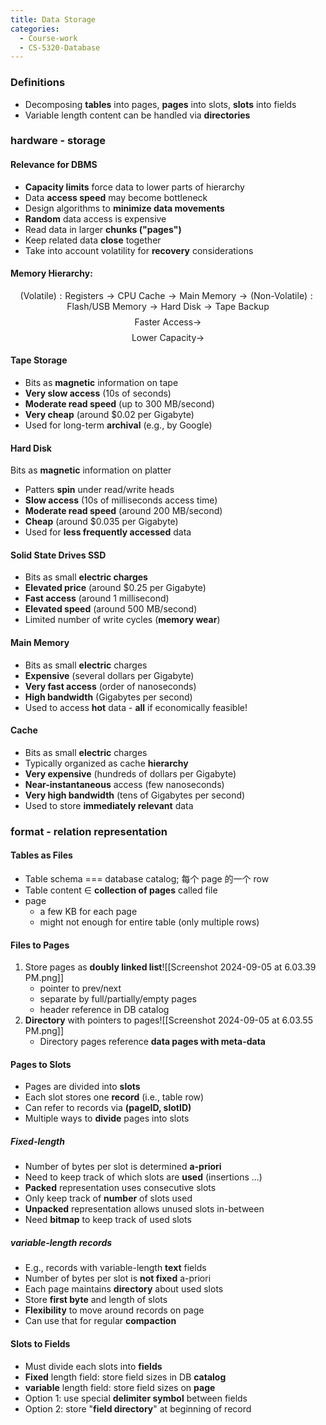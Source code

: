 ```yaml
---
title: Data Storage
categories:
  - Course-work
  - CS-5320-Database
---
```


### Definitions

- Decomposing **tables** into pages, **pages** into slots, **slots** into fields
- Variable length content can be handled via **directories**

### hardware - storage

#### Relevance for DBMS

- **Capacity limits** force data to lower parts of hierarchy
- Data **access speed** may become bottleneck
- Design algorithms to **minimize data movements**
- **Random** data access is expensive
- Read data in larger **chunks ("pages")**
- Keep related data **close** together
- Take into account volatility for **recovery** considerations

#### Memory Hierarchy:

$$(\text{Volatile}): \text{Registers} \to \text{CPU Cache} \to \text{Main Memory} \to (\text{Non-Volatile}): \text{Flash/USB Memory} \to \text{Hard Disk} \to \text{Tape Backup}$$
$$\text{Faster Access}\to$$
$$\text{Lower Capacity} \to$$

#### Tape Storage

- Bits as **magnetic** information on tape
- **Very slow access** (10s of seconds)
- **Moderate read speed** (up to 300 MB/second)
- **Very cheap** (around $0.02 per Gigabyte)
- Used for long-term **archival** (e.g., by Google)

#### Hard Disk

Bits as **magnetic** information on platter

- Patters **spin** under read/write heads
- **Slow access** (10s of milliseconds access time)
- **Moderate read speed** (around 200 MB/second)
- **Cheap** (around $0.035 per Gigabyte)
- Used for **less frequently accessed** data

#### Solid State Drives SSD

- Bits as small **electric charges**
- **Elevated price** (around $0.25 per Gigabyte)
- **Fast access** (around 1 millisecond)
- **Elevated speed** (around 500 MB/second)
- Limited number of write cycles (**memory wear**)

#### Main Memory

- Bits as small **electric** charges
- **Expensive** (several dollars per Gigabyte)
- **Very fast access** (order of nanoseconds)
- **High bandwidth** (Gigabytes per second)
- Used to access **hot** data - **all** if economically feasible!

#### Cache

- Bits as small **electric** charges
- Typically organized as cache **hierarchy**
- **Very expensive** (hundreds of dollars per Gigabyte)
- **Near-instantaneous** access (few nanoseconds)
- **Very high bandwidth** (tens of Gigabytes per second)
- Used to store **immediately relevant** data

### format - relation representation

#### Tables as Files

- Table schema === database catalog; 每个 page 的一个 row
- Table content $\in$ **collection of pages** called file
- page
  - a few KB for each page
  - might not enough for entire table (only multiple rows)

#### Files to Pages

1. Store pages as **doubly linked list**![[Screenshot 2024-09-05 at 6.03.39 PM.png]]
   - pointer to prev/next
   - separate by full/partially/empty pages
   - header reference in DB catalog
2. **Directory** with pointers to pages![[Screenshot 2024-09-05 at 6.03.55 PM.png]]
   - Directory pages reference **data pages with meta-data**

#### Pages to Slots

- Pages are divided into **slots**
- Each slot stores one **record** (i.e., table row)
- Can refer to records via **(pageID, slotID)**
- Multiple ways to **divide** pages into slots

##### **Fixed**-length

- Number of bytes per slot is determined **a-priori**
- Need to keep track of which slots are **used** (insertions ...)
- **Packed** representation uses consecutive slots
- Only keep track of **number** of slots used
- **Unpacked** representation allows unused slots in-between
- Need **bitmap** to keep track of used slots

##### **variable**-length records

- E.g., records with variable-length **text** fields
- Number of bytes per slot is **not fixed** a-priori
- Each page maintains **directory** about used slots
- Store **first byte** and length of slots
- **Flexibility** to move around records on page
- Can use that for regular **compaction**

#### Slots to Fields

- Must divide each slots into **fields**
- **Fixed** length field: store field sizes in DB **catalog**
- **variable** length field: store field sizes on **page**
- Option 1: use special **delimiter symbol** between fields
- Option 2: store "**field directory**" at beginning of record
